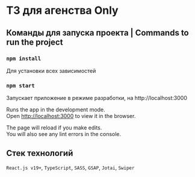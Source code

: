 # ТЗ для агенства Only

## Команды для запуска проекта | Commands to run the project

### `npm install`

Для установки всех зависимостей

### `npm start`

Запускает приложение в режиме разработки, на http://localhost:3000

Runs the app in the development mode.\
Open [http://localhost:3000](http://localhost:3000) to view it in the browser.

The page will reload if you make edits.\
You will also see any lint errors in the console.

## Стек технологий

`React.js v19+`, `TypeScript`, `SASS`, `GSAP`, `Jotai`, `Swiper`
